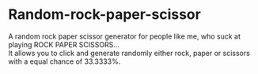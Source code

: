 # Random-rock-paper-scissor
A random rock paper scissor generator for people like me, who suck at playing ROCK PAPER SCISSORS...<br>
It allows you to click and generate randomly either rock, paper or scissors with a equal chance of 33.3333%.
